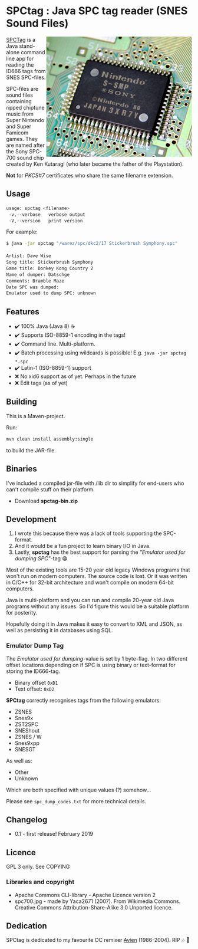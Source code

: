 # SPCtag : Java SPC tag reader (SNES Sound Files)
<img src="spc700.jpg" width="395" height="326" align="right">

[SPCTag](https://github.com/ullenius/spctag) is a Java stand-alone command line app for reading the ID666 tags from SNES SPC-files.

SPC-files are sound files containing ripped chiptune music from Super Nintendo and Super Famicom games. They are named after the Sony SPC-700 sound chip created by Ken Kutaragi (who later became the father of the Playstation).

**Not** for *PKCS#7* certificates who share the same filename extension.

## Usage

```sh
usage: spctag <filename>
 -v,--verbose   verbose output
 -V,--version   print version
```

For example:
```sh
$ java -jar spctag "/warez/spc/dkc2/17 Stickerbrush Symphony.spc"

Artist: Dave Wise
Song title: Stickerbrush Symphony
Game title: Donkey Kong Country 2
Name of dumper: Datschge
Comments: Bramble Maze
Date SPC was dumped:
Emulator used to dump SPC: unknown
```

## Features
* :heavy_check_mark: 100% Java (Java 8) :coffee:
* :heavy_check_mark: Supports ISO-8859-1 encoding in the tags!
* :heavy_check_mark: Command line. Multi-platform.
* :heavy_check_mark: Batch processing using wildcards is possible! E.g. `java -jar spctag *.spc`
* :heavy_check_mark: Latin-1 (ISO-8859-1) support
* :x: No xid6 support as of yet. Perhaps in the future
* :x: Edit tags (as of yet)

## Building
This is a Maven-project.

Run:
```sh
mvn clean install assembly:single
```
to build the JAR-file.

## Binaries
I've included a compiled jar-file with /lib dir to simplify for end-users who can't compile stuff on their platform.
* Download **spctag-bin.zip**


## Development
1. I wrote this because there was a lack of tools supporting the SPC-format.
1. And it would be a fun project to learn binary I/O in Java.
1. Lastly, **spctag** has the best support for parsing the *"Emulator used for dumping SPC"*-tag :grin:

Most of the existing tools are 15-20 year old legacy Windows programs that won't run on modern computers. The source code is lost. Or it was written in C/C++ for 32-bit architecture and won't compile on modern 64-bit computers.

Java is multi-platform and you can run and compile 20-year old Java programs without any issues. So I'd figure this would be a suitable platform for posterity.

Hopefully doing it in Java makes it easy to convert to XML and JSON, as well as persisting it in databases using SQL.

### Emulator Dump Tag
The *Emulator used for dumping*-value is set by 1 byte-flag. In two different 
offset locations depending on if SPC is using binary or text-format for 
storing the ID666-tag.

* Binary offset 	 `0xD1`
* Text offset:    `0xD2`


**SPCtag** correctly recognises tags from the following emulators:
* ZSNES 
* Snes9x 
* ZST2SPC
* SNEShout
* ZSNES / W
* Snes9xpp 
* SNESGT

As well as:
* Other
* Unknown

Which are both specified with unique values (?) somehow...

Please see `spc_dump_codes.txt` for more technical details.

## Changelog
* 0.1 - first release! February 2019

## Licence
GPL 3 only. See COPYING

### Libraries and copyright
* Apache Commons CLI-library - Apache Licence version 2
* spc700.jpg - made by Yaca2671 (2007). From Wikimedia Commons. Creative Commons Attribution-Share-Alike 3.0 Unported licence.


## Dedication
SPCtag is dedicated to my favourite OC remixer [Avien](https://ocremix.org/artist/4402/avien) (1986-2004). RIP :notes: :saxophone:
